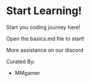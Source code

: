 # Start Learning!
Start you coding journey here!

Open the basics.md file to start!

More assistance on our discord

Curated By:
- MMgamer
